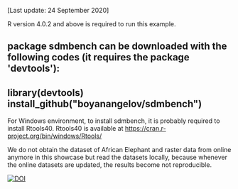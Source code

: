 [Last update: 24 September 2020]

R version 4.0.2 and above is required to run this example.

package sdmbench can be downloaded with the following codes (it requires the package 'devtools'):
----------
  library(devtools)
  install_github("boyanangelov/sdmbench")
----------

For Windows environment, to install sdmbench, it is probably required to install Rtools40.
Rtools40 is available at https://cran.r-project.org/bin/windows/Rtools/

We do not obtain the dataset of African Elephant and raster data from online anymore in this showcase
but read the datasets locally, because whenever the online datasets are updated, the results become not reproducible.


[![DOI](https://zenodo.org/badge/254860266.svg)](https://zenodo.org/badge/latestdoi/254860266)
